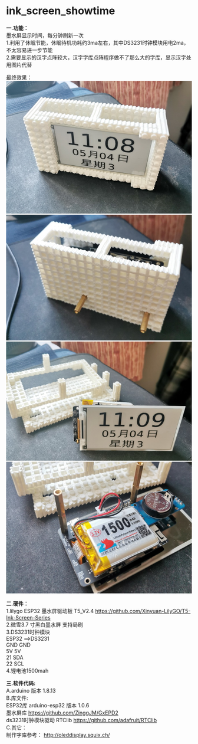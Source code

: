 # ink_screen_showtime

<b>一.功能：</b><br/>
墨水屏显示时间，每分钟刷新一次<br/>
1.利用了休眠节能，休眠待机功耗约3ma左右，其中DS3231时钟模块用电2ma，不太容易进一步节能<br/>
2.需要显示的汉字点阵较大，汉字字库点阵程序做不了那么大的字库，显示汉字处用图片代替<br/>

最终效果：<br/>
  <img src= 'https://github.com/lixy123/ink_screen_showtime/blob/main/time1.jpg?raw=true' /> <br/>
  <img src= 'https://github.com/lixy123/ink_screen_showtime/blob/main/time2.jpg?raw=true' /> <br/>
  <img src= 'https://github.com/lixy123/ink_screen_showtime/blob/main/time3.jpg?raw=true' /> <br/>
  <img src= 'https://github.com/lixy123/ink_screen_showtime/blob/main/time4.jpg?raw=true' /> <br/>
  
<b>二.硬件：</b><br/>
1.lilygo ESP32 墨水屏驱动板 T5_V2.4 https://github.com/Xinyuan-LilyGO/T5-Ink-Screen-Series <br/>
2.微雪3.7 寸黑白墨水屏 支持局刷 <br/>
3.DS3231时钟模块 <br/>
  ESP32 ==>DS3231<br/>
  GND GND<br/>
  5V 5V<br/>
  21 SDA<br/>
  22 SCL<br/>
4.锂电池1500mah <br/>

<b>三.软件代码:</b><br/>
A.arduino 版本 1.8.13<br/>
B.库文件:<br/>
ESP32库 arduino-esp32 版本 1.0.6<br/>
墨水屏库 https://github.com/ZinggJM/GxEPD2 <br/>
ds3231时钟模块驱动 RTClib https://github.com/adafruit/RTClib <br/>
C.其它：<br/>
制作字库参考： http://oleddisplay.squix.ch/<br/>


